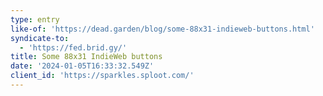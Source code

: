 ```yaml
---
type: entry
like-of: 'https://dead.garden/blog/some-88x31-indieweb-buttons.html'
syndicate-to:
  - 'https://fed.brid.gy/'
title: Some 88x31 IndieWeb buttons
date: '2024-01-05T16:33:32.549Z'
client_id: 'https://sparkles.sploot.com/'
---
```


